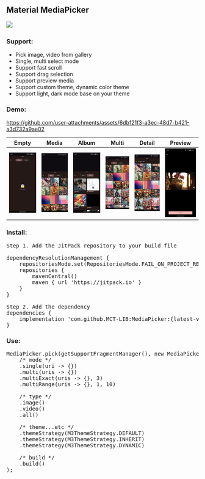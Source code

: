 ## Material MediaPicker 
[![](https://jitpack.io/v/MCT-LIB/MediaPicker.svg)](https://jitpack.io/#MCT-LIB/MediaPicker)

### Support:
- Pick image, video from gallery
- Single, multi select mode
- Support fast scroll
- Support drag selection
- Support preview media
- Support custom theme, dynamic color theme
- Support light, dark mode base on your theme

### Demo:

https://github.com/user-attachments/assets/6dbf21f3-a3ec-48d7-b421-a3d732a9ae02

|       Empty        |        Media       |        Album       |        Multi       |       Detail       |       Preview      |
|:------------------:|:------------------:|:------------------:|:------------------:|:------------------:|:------------------:|
| ![](example/1.jpg) | ![](example/2.jpg) | ![](example/3.jpg) | ![](example/4.jpg) | ![](example/5.jpg) | ![](example/6.jpg) |

### Install:
<pre>
Step 1. Add the JitPack repository to your build file

dependencyResolutionManagement {
    repositoriesMode.set(RepositoriesMode.FAIL_ON_PROJECT_REPOS)
    repositories {
        mavenCentral()
        maven { url 'https://jitpack.io' }
    }
}

Step 2. Add the dependency
dependencies {
    implementation 'com.github.MCT-LIB:MediaPicker:{latest-version}'
}
</pre>

### Use:
<pre>
MediaPicker.pick(getSupportFragmentManager(), new MediaPickerOption.Builder()
    /* mode */
    .single(uri -> {})
    .multi(uris -> {})
    .multiExact(uris -> {}, 3)
    .multiRange(uris -> {}, 1, 10)

    /* type */
    .image()
    .video()
    .all()

    /* theme...etc */
    .themeStrategy(M3ThemeStrategy.DEFAULT)
    .themeStrategy(M3ThemeStrategy.INHERIT)
    .themeStrategy(M3ThemeStrategy.DYNAMIC)

    /* build */
    .build()
);
</pre>
